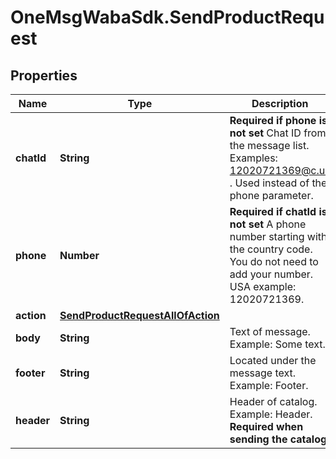 # OneMsgWabaSdk.SendProductRequest

## Properties

Name | Type | Description | Notes
------------ | ------------- | ------------- | -------------
**chatId** | **String** | **Required if phone is not set**  Chat ID from the message list. Examples: 12020721369@c.us . Used instead of the phone parameter. | [optional] 
**phone** | **Number** | **Required if chatId is not set**  A phone number starting with the country code. You do not need to add your number.   USA example: 12020721369. | [optional] 
**action** | [**SendProductRequestAllOfAction**](SendProductRequestAllOfAction.md) |  | 
**body** | **String** | Text of message. Example: Some text. | [optional] 
**footer** | **String** | Located under the message text. Example: Footer. | [optional] 
**header** | **String** | Header of catalog. Example: Header.  **Required when sending the catalog.** | [optional] 


